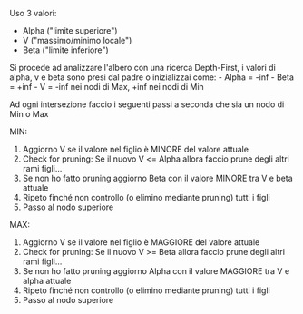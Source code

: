 
Uso 3 valori:
- Alpha ("limite superiore")
- V ("massimo/minimo locale")
- Beta ("limite inferiore")

Si procede ad analizzare l'albero con una ricerca Depth-First, i valori di alpha, v e beta sono presi dal padre o inizializzai come:
	- Alpha = -inf
	- Beta = +inf
	- V = -inf nei nodi di Max, +inf nei nodi di Min


Ad ogni intersezione faccio i seguenti passi a seconda che sia un nodo di Min o Max

MIN:
1) Aggiorno V se il valore nel figlio è MINORE del valore attuale
2) Check for pruning: Se il nuovo V <= Alpha allora faccio prune degli altri rami figli...
3) Se non ho fatto pruning aggiorno Beta con il valore MINORE tra V e beta attuale
4) Ripeto finché non controllo (o elimino mediante pruning) tutti i figli
5) Passo al nodo superiore

MAX:
1) Aggiorno V se il valore nel figlio è MAGGIORE del valore attuale
2) Check for pruning: Se il nuovo V >= Beta allora faccio prune degli altri rami figli...
3) Se non ho fatto pruning aggiorno Alpha con il valore MAGGIORE tra V e alpha attuale
4) Ripeto finché non controllo (o elimino mediante pruning) tutti i figli
5) Passo al nodo superiore